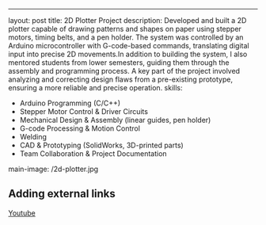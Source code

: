 ---
layout: post
title: 2D Plotter Project
description:  Developed and built a 2D plotter capable of drawing patterns and shapes on paper using stepper motors, timing belts, and a pen holder. The system was controlled by an Arduino microcontroller with G-code-based commands, translating digital input into precise 2D movements.In addition to building the system, I also mentored students from lower semesters, guiding them through the assembly and programming process. A key part of the project involved analyzing and correcting design flaws from a pre-existing prototype, ensuring a more reliable and precise operation.
skills: 
  - Arduino Programming (C/C++)
  - Stepper Motor Control & Driver Circuits
  - Mechanical Design & Assembly (linear guides, pen holder)
  - G-code Processing & Motion Control 
  - Welding
  - CAD & Prototyping (SolidWorks, 3D-printed parts)
  - Team Collaboration & Project Documentation

main-image: /2d-plotter.jpg


## Adding external links
[Youtube]([https://en.wikipedia.org](https://youtu.be/WSOR8NF2r9o))





